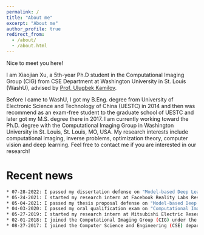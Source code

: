 ```yaml
---
permalink: /
title: "About me"
excerpt: "About me"
author_profile: true
redirect_from: 
  - /about/
  - /about.html
---
```


Nice to meet you here!

I am Xiaojian Xu, a 5th-year Ph.D student in the Computational Imaging Group (CIG) from CSE Department at Washington University in St. Louis (WashU), advised by [Prof. Ulugbek Kamilov](https://engineering.wustl.edu/faculty/Ulugbek-Kamilov.html).

Before I came to WashU, I got my B.Eng. degree from University of Electronic Science and Technology of China (UESTC) in 2014 and then was recommend as an exam-free student to the graduate school of UESTC and later got my M.S. degree there in 2017. I am currently working toward the Ph.D. degree with the Computational Imaging Group in Washington University in St. Louis, St. Louis, MO, USA. My research interests include computational imaging, inverse problems, optimization theory, computer vision and deep learning. Feel free to contact me if you are interested in our research!

Recent news
======

```bash
* 07-28-2022: I passed my dissertation defense on "Model-based Deep Learning for Computational Imaging".
* 05-24-2021: I started my research intern at Facebook Reality Labs Research (FRL).
* 05-04-2021: I passed my thesis proposal defense on "Model-based Deep Learning for Computational Imaging".
* 04-03-2020: I passed my oral qualification exam on "Computational Imaging: Leverage the Power of Deep Learning".
* 05-27-2019: I started my research intern at Mitsubishi Electric Research Laboratory (MERL).
* 02-01-2018: I joined the Computational Imaging Group (CIG) under the supervision of Prof. Ulugbek Kamilov.
* 08-27-2017: I joined the Computer Science and Engineering (CSE) department at WashU.
```

<!--- 
Before I came to WashU, I got my B.Eng. degree from University of Electronic Science and Technology of China (UESTC) in 2014 and then was recommend as an exam-free student to the graduate school of UESTC and later got my M.S. degree there in 2017. Back then, I majored in communication and information engineering and did most of my research in wireless and computer network engineering. It was a very helpful and interesting journey and I always appreciate what I have learned in that field. Besides, UESTC is located in Chengdu, a city full of good food. I enjoied my seven years there a lot!
I am always attracted by the beauty of mathematical analysis and I feel so lucky to be able to join the CIG group after I came to WashU. CIG is a pretty cool place and I learned a lot here from my advisor and groupmates. My research of interests includes computational imaging, optimization theory,computer vision and machine learning. Feel free to follow us if you think our research is interesting!
--->

<!--- 
Xiaojian Xu received the B.Eng. degree in communication and information engineering in 2014, and the M,S. degree in communication and information system in 2017 from University of Electronic Science and Technology of China, Chengdu, China. She is currently working toward the Ph.D. degree with the Computational Imaging Group in Washington University in St. Louis, St. Louis, MO, USA. Her research interests include computational imaging, machine learning, deep learning, and optimization. 

Nice to meet you here!
I am Xiaojian Xu, a junior but passionate researcher working on computational imaging! I am currently a postdoc student in the EECS department working with [Prof. Jeffery Fessler]( https://web.eecs.umich.edu/~fessler/) at University of Michigan.

Here is a brief introduction about my background: I got my PhD degree in Computer Science from Washington University in St. Louis (WashU) in 2022, where I had the fortune to work with [Prof. Ulugbek Kamilov](https://engineering.wustl.edu/faculty/Ulugbek-Kamilov.html) in the Computational Imaging Group (CIG). Before I came to WashU, I got my B.Eng. degree in Communication and Information Engineering from University of Electronic Science and Technology of China (UESTC) in 2014 and then was recommend as an exam-free student to the graduate school and got my M.S. degree in Communication and Information Systems there in 2017. 

My research interests include computational imaging, inverse problems, optimization theory, computer vision and deep learning. Please feel free to contact me if you are interested in our research or would like to have a casual chat! 

--->


